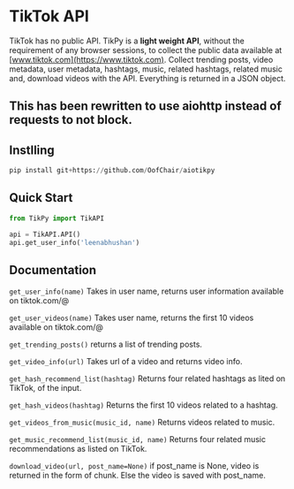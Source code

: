 # TikTok API

TikTok has no public API. TikPy is a **light weight API**, without the requirement of any browser sessions, to collect the public data available at [www.tiktok.com](https://www.tiktok.com). Collect trending posts, video metadata, user metadata, hashtags, music, related hashtags, related music and, download videos with the API. Everything is returned in a JSON object. 

## This has been rewritten to use aiohttp instead of requests to not block.

## Instlling
```python
pip install git+https://github.com/OofChair/aiotikpy
```

## Quick Start
```python
from TikPy import TikAPI

api = TikAPI.API()
api.get_user_info('leenabhushan')
```

## Documentation

`get_user_info(name)` 
Takes in user name, returns user information available on tiktok.com/@<name>

`get_user_videos(name)` 
Takes user name, returns the first 10 videos available on tiktok.com/@<name>

`get_trending_posts()` 
returns a list of trending posts. 

`get_video_info(url)` 
Takes url of a video and returns video info. 

`get_hash_recommend_list(hashtag)` 
Returns four related hashtags as lited on TikTok, of the input. 

`get_hash_videos(hashtag)` Returns the first 10 videos related to a hashtag. 

`get_videos_from_music(music_id, name)` Returns videos related to music. 

`get_music_recommend_list(music_id, name)` Returns four related music recommendations as listed on TikTok.

`download_video(url, post_name=None)` if post_name is None, video is returned in the form of chunk. Else the video is saved with post_name. 

